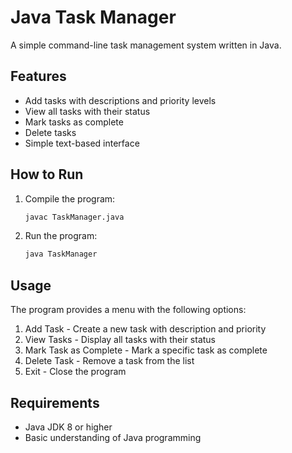 # Java Task Manager

A simple command-line task management system written in Java.

## Features

- Add tasks with descriptions and priority levels
- View all tasks with their status
- Mark tasks as complete
- Delete tasks
- Simple text-based interface

## How to Run

1. Compile the program:
   ```bash
   javac TaskManager.java
   ```

2. Run the program:
   ```bash
   java TaskManager
   ```

## Usage

The program provides a menu with the following options:
1. Add Task - Create a new task with description and priority
2. View Tasks - Display all tasks with their status
3. Mark Task as Complete - Mark a specific task as complete
4. Delete Task - Remove a task from the list
5. Exit - Close the program

## Requirements

- Java JDK 8 or higher
- Basic understanding of Java programming
